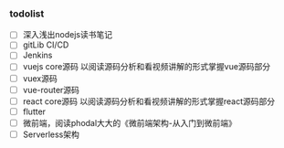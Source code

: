 ### todolist
- [ ] 深入浅出nodejs读书笔记
- [ ] gitLib CI/CD
- [ ] Jenkins
- [ ] vuejs core源码 以阅读源码分析和看视频讲解的形式掌握vue源码部分
- [ ] vuex源码
- [ ] vue-router源码
- [ ] react core源码 以阅读源码分析和看视频讲解的形式掌握react源码部分
- [ ] flutter
- [ ] 微前端，阅读phodal大大的《微前端架构-从入门到微前端》
- [ ] Serverless架构